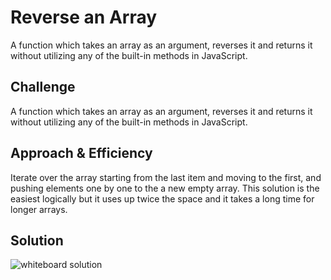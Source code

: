 # Reverse an Array

A function which takes an array as an argument, reverses it and returns it without utilizing any of the built-in methods in JavaScript.

## Challenge

A function which takes an array as an argument, reverses it and returns it without utilizing any of the built-in methods in JavaScript.

## Approach & Efficiency

Iterate over the array starting from the last item and moving to the first, and pushing elements one by one to the a new empty array.
This solution is the easiest logically but it uses up twice the space and it takes a long time for longer arrays.

## Solution
<!-- Embedded whiteboard image -->
![whiteboard solution](../../assets/array-reverse.PNG)